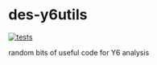 # des-y6utils
[![tests](https://github.com/des-science/des-y6utils/actions/workflows/tests.yml/badge.svg)](https://github.com/des-science/des-y6utils/actions/workflows/tests.yml)

random bits of useful code for Y6 analysis
